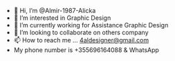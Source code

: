 - 👋 Hi, I’m @Almir-1987-Alicka
- 👀 I’m interested in Graphic Design
- 🌱 I’m currently working for Assistance Graphic Design
- 💞️ I’m looking to collaborate on others company
- 📫 How to reach me ... 4aldesigner@gmail.com
- My phone number is  +355696164088  & WhatsApp

<!---
Almir-1987-Alicka/Almir-1987-Alicka is a ✨ special ✨ repository because its `README.md` (this file) appears on your GitHub profile.
You can click the Preview link to take a look at your changes.
--->
